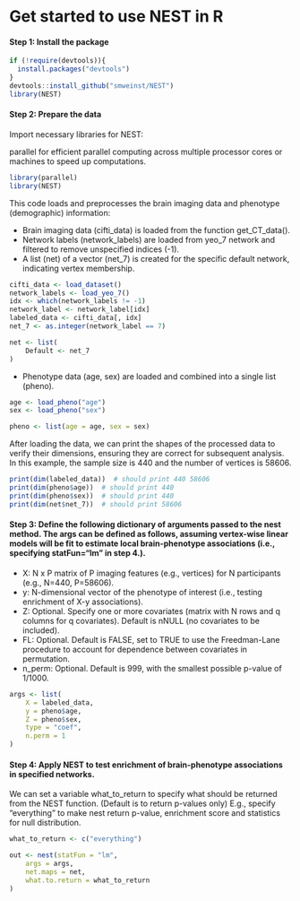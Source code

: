 Get started to use NEST in R
================

#### Step 1: Install the package

``` r
if (!require(devtools)){
  install.packages("devtools")
}
devtools::install_github("smweinst/NEST")
library(NEST)
```

#### Step 2: Prepare the data

Import necessary libraries for NEST:

parallel for efficient parallel computing across multiple processor
cores or machines to speed up computations.

``` r
library(parallel)
library(NEST)
```

This code loads and preprocesses the brain imaging data and phenotype
(demographic) information:

- Brain imaging data (cifti_data) is loaded from the function
  get_CT_data().
- Network labels (network_labels) are loaded from yeo_7 network and
  filtered to remove unspecified indices (-1).
- A list (net) of a vector (net_7) is created for the specific default
  network, indicating vertex membership.

``` r
cifti_data <- load_dataset()
network_labels <- load_yeo_7()
idx <- which(network_labels != -1)
network_label <- network_label[idx]
labeled_data <- cifti_data[, idx]
net_7 <- as.integer(network_label == 7)

net <- list(
    Default <- net_7
)
```

- Phenotype data (age, sex) are loaded and combined into a single list
  (pheno).

``` r
age <- load_pheno("age")
sex <- load_pheno("sex")

pheno <- list(age = age, sex = sex)
```

After loading the data, we can print the shapes of the processed data to
verify their dimensions, ensuring they are correct for subsequent
analysis. In this example, the sample size is 440 and the number of
vertices is 58606.

``` r
print(dim(labeled_data))  # should print 440 58606
print(dim(pheno$age))  # should print 440
print(dim(pheno$sex))  # should print 440
print(dim(net$net_7))  # should print 58606
```

#### Step 3: Define the following dictionary of arguments passed to the nest method. The args can be defined as follows, assuming vertex-wise linear models will be fit to estimate local brain-phenotype associations (i.e., specifying statFun=“lm” in step 4.).

- X: N x P matrix of P imaging features (e.g., vertices) for N
  participants (e.g., N=440, P=58606).
- y: N-dimensional vector of the phenotype of interest (i.e., testing
  enrichment of X-y associations).
- Z: Optional. Specify one or more covariates (matrix with N rows and q
  columns for q covariates). Default is nNULL (no covariates to be
  included).
- FL: Optional. Default is FALSE, set to TRUE to use the Freedman-Lane
  procedure to account for dependence between covariates in permutation.
- n_perm: Optional. Default is 999, with the smallest possible p-value
  of 1/1000.

``` r
args <- list(
    X = labeled_data,
    y = pheno$age,
    Z = pheno$sex,
    type = "coef",
    n.perm = 1
)
```

#### Step 4: Apply NEST to test enrichment of brain-phenotype associations in specified networks.

We can set a variable what_to_return to specify what should be returned
from the NEST function. (Default is to return p-values only) E.g.,
specify “everything” to make nest return p-value, enrichment score and
statistics for null distribution.

``` r
what_to_return <- c("everything")

out <- nest(statFun = "lm",
    args = args,
    net.maps = net,
    what.to.return = what_to_return
)
```
